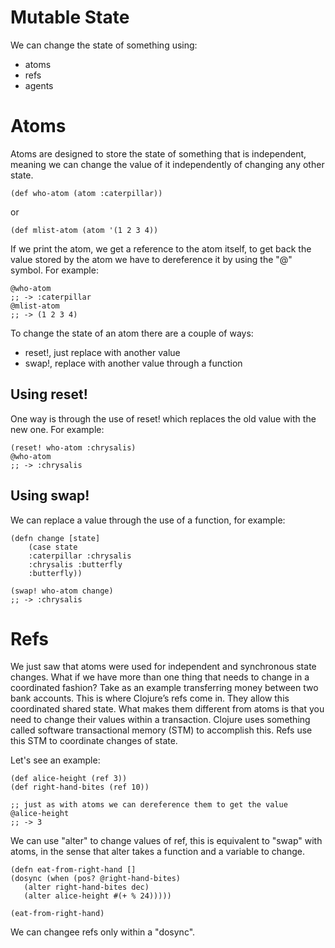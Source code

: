 # Mutable State

We can change the state of something using:
- atoms
- refs
- agents

# Atoms

Atoms are designed to store the state of something that is
independent, meaning we can change the value of it independently
of changing any other state.

    (def who-atom (atom :caterpillar))
or 

    (def mlist-atom (atom '(1 2 3 4))

If we print the atom, we get a reference to the atom itself,
to get back the value stored by the atom we have to dereference
it by using the "@" symbol. For example:

    @who-atom
    ;; -> :caterpillar
    @mlist-atom
    ;; -> (1 2 3 4)


To change the state of an atom there are a couple of ways:
- reset!, just replace with another value
- swap!, replace with another value through a function


## Using reset!
One way is through the use of reset! which replaces
the old value with the new one. For example:

    (reset! who-atom :chrysalis)
    @who-atom
    ;; -> :chrysalis

## Using swap!

We can replace a value through the use of a function,
for example:

    (defn change [state]
        (case state
        :caterpillar :chrysalis
        :chrysalis :butterfly
        :butterfly))

    (swap! who-atom change)
    ;; -> :chrysalis



# Refs

We just saw that atoms were used for independent and synchronous state changes. What if
we have more than one thing that needs to change in a coordinated fashion? Take as an
example transferring money between two bank accounts. This is where Clojure’s refs
come in. They allow this coordinated shared state. What makes them different from atoms
is that you need to change their values within a transaction. Clojure uses something called
software transactional memory (STM) to accomplish this. Refs use this STM to coordinate
changes of state.

Let's see an example:

    (def alice-height (ref 3))
    (def right-hand-bites (ref 10))

    ;; just as with atoms we can dereference them to get the value
    @alice-height
    ;; -> 3

We can use "alter" to change values of ref, this is equivalent to
"swap" with atoms, in the sense that alter takes a function and a
variable to change.

    (defn eat-from-right-hand []
    (dosync (when (pos? @right-hand-bites)
       (alter right-hand-bites dec)
       (alter alice-height #(+ % 24)))))

    (eat-from-right-hand)

We can changee refs only within a "dosync".

